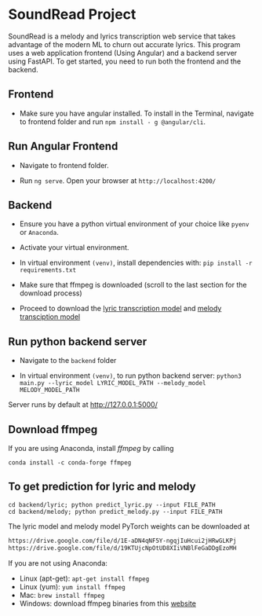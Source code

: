 # SoundRead Project
SoundRead is a melody and lyrics transcription web service that takes advantage of the modern ML to churn out accurate lyrics.
This program uses a web application frontend (Using Angular) and a backend server using FastAPI. To get started, you need to run both the frontend and the backend.
## Frontend
- Make sure you have angular installed. To install in the Terminal, navigate to frontend folder and run ``npm install - g @angular/cli``.

## Run Angular Frontend
- Navigate to frontend folder.

- Run ``ng serve``. Open your browser at ``http://localhost:4200/``

## Backend
- Ensure you have a python virtual environment of your choice like `pyenv` or `Anaconda`.

- Activate your virtual environment.

- In virtual environment `(venv)`, install dependencies with: `pip install -r requirements.txt`

- Make sure that ffmpeg is downloaded (scroll to the last section for the download process)

- Proceed to download the [lyric transcription model](https://drive.google.com/file/d/1E-aDN4qNF5Y-ngqjIuHcui2jHRwGLKPj) and [melody transciption model](https://drive.google.com/file/d/19KTUjcNpOtUD8XIiVNBlFeGaDDgEzoMH)

## Run python backend server
- Navigate to the `backend` folder

- In virtual environment `(venv)`, to run python backend server: `python3 main.py --lyric_model LYRIC_MODEL_PATH --melody_model MELODY_MODEL_PATH`

Server runs by default at http://127.0.0.1:5000/

## Download ffmpeg
If you are using Anaconda, install *ffmpeg* by calling
```
conda install -c conda-forge ffmpeg
```

## To get prediction for lyric and melody
```shell
cd backend/lyric; python predict_lyric.py --input FILE_PATH
cd backend/melody; python predict_melody.py --input FILE_PATH
```
The lyric model and melody model PyTorch weights can be downloaded at
```html
https://drive.google.com/file/d/1E-aDN4qNF5Y-ngqjIuHcui2jHRwGLKPj
https://drive.google.com/file/d/19KTUjcNpOtUD8XIiVNBlFeGaDDgEzoMH
```

If you are not using Anaconda:

* Linux (apt-get): `apt-get install ffmpeg`
* Linux (yum): `yum install ffmpeg`
* Mac: `brew install ffmpeg`
* Windows: download ffmpeg binaries from this [website](https://www.gyan.dev/ffmpeg/builds/)
